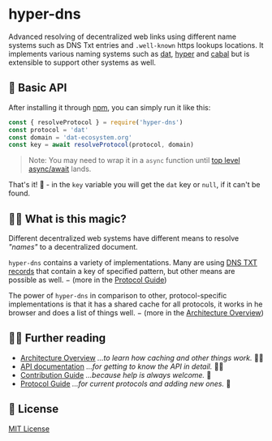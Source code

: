 # hyper-dns

Advanced resolving of decentralized web links using different name systems such as DNS Txt entries and `.well-known` https lookups locations.
It implements various naming systems such as [dat][], [hyper][] and [cabal][] but is extensible to support other systems as well.

[hyper]: https://hypercore-protocol.org/
[dat]: https://www.datprotocol.com/deps/0005-dns/
[cabal]: https://cabal.chat/

## 🚀 Basic API

After installing it through [npm][hyper-dns-npm], you can simply run it like this:

```js
const { resolveProtocol } = require('hyper-dns')
const protocol = 'dat'
const domain = 'dat-ecosystem.org'
const key = await resolveProtocol(protocol, domain)
```

> Note: You may need to wrap it in a `async` function until [top level async/await][] lands.

That's it! 🎉 - in the `key` variable you will get the `dat` key or `null`, if it can't be found.

[hyper-dns-npm]: https://npmjs.com/package/hyper-dns
[top level async/await]: https://github.com/tc39/proposal-top-level-await

## 🧙‍♀️ What is this magic?

Different decentralized web systems have different means to resolve _"names"_ to a decentralized document.

`hyper-dns` contains a variety of implementations. Many are using [DNS TXT records][] that contain a key of specified pattern, but other means are possible as well. − (more in the [Protocol Guide][])

The power of `hyper-dns` in comparison to other, protocol-specific implementations is that it has a shared cache for all protocols, it works in he browser and does a list of things well. − (more in the [Architecture Overview][])

[DNS TXT records]: https://en.wikipedia.org/wiki/TXT_record

## 👩‍🎓 Further reading

- [Architecture Overview][] _…to learn how caching and other things work._ 🕵️‍♀️
- [API documentation][] _…for getting to know the API in detail._ 🧑‍💻
- [Contribution Guide][] _…because help is always welcome._ 🥳
- [Protocol Guide][] _…for current protocols and adding new ones._ 🤠

[Architecture Overview]: ./docs/architecture.md
[API documentation]: ./docs/api.md
[Contribution Guide]: ./docs/contributing.md
[Protocol Guide]: ./docs/protocol.md

## 📜 License

[MIT License](./LICENSE)
